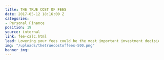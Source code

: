 ```yaml
---
title: THE TRUE COST OF FEES
date: 2017-05-12 18:16:00 Z
categories:
- Personal Finance
position: 19
source: internal
link: fee-calc.html
lead: Lowering your fees could be the most important investment decision you make.
img: "/uploads/thetruecostoffees-500.png"
banner_img: 
---
```


